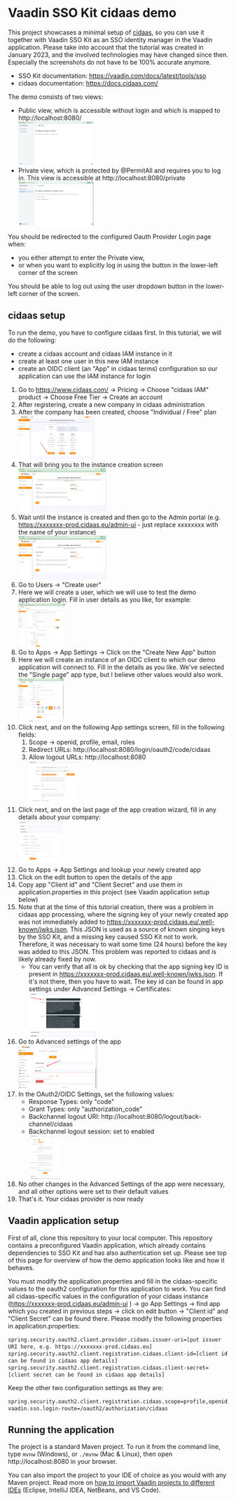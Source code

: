 # Vaadin SSO Kit cidaas demo

This project showcases a minimal setup of [cidaas](https://www.cidaas.com/), so you can use it together with Vaadin SSO Kit as an SSO identity manager in the Vaadin
application. Please take into account that the tutorial was created in January 2023, and the involved technologies may have changed since then. Especially the
screenshots do not have to be 100% accurate anymore.
 
* SSO Kit documentation: https://vaadin.com/docs/latest/tools/sso
* cidaas documentation: https://docs.cidaas.com/

The demo consists of two views:

* Public view, which is accessible without login and which is mapped to http://localhost:8080/  
  [<img height="100px" src="tutorial/public.png?raw=true"/>](tutorial/public.png?raw=true)
* Private view, which is protected by @PermitAll and requires you to log in. This view is accessible at http://localhost:8080/private  
  [<img height="100px" src="tutorial/private.png?raw=true"/>](tutorial/private.png?raw=true)

You should be redirected to the configured Oauth Provider Login page when:
* you either attempt to enter the Private view, 
* or when you want to explicitly log in using the button in the lower-left corner of the screen

You should be able to log out using the user dropdown button in the lower-left corner of the screen.

## cidaas setup

To run the demo, you have to configure cidaas first. In this tutorial, we will do the following:

- create a cidaas account and cidaas IAM instance in it
- create at least one user in this new IAM instance
- create an OIDC client (an "App" in cidaas terms) configuration so our application can use the IAM instance for login

1. Go to https://www.cidaas.com/ → Pricing → Choose "cidaas IAM" product → Choose Free Tier → Create an account
2. After registering, create a new company in cidaas administration
3. After the company has been created, choose "Individual / Free" plan  
   [<img height="100px" src="tutorial/plan.png?raw=true"/>](tutorial/plan.png?raw=true)
4. That will bring you to the instance creation screen  
   [<img height="100px" src="tutorial/instance.png?raw=true"/>](tutorial/instance.png?raw=true)
5. Wait until the instance is created and then go to the Admin portal (e.g. https://xxxxxxx-prod.cidaas.eu/admin-ui - just replace xxxxxxxx with the name of your instance)  
   [<img height="100px" src="tutorial/instance.png?raw=true"/>](tutorial/dashboard.png?raw=true)
6. Go to Users → "Create user"
7. Here we will create a user, which we will use to test the demo application login. Fill in user details as you like, for example:  
       [<img height="100px" src="tutorial/user.png?raw=true"/>](tutorial/user.png?raw=true)
8. Go to Apps → App Settings → Click on the "Create New App" button
9. Here we will create an instance of an OIDC client to which our demo application will connect to. Fill in the details as you like. We've selected the "Single page" app type, but I believe other values would also work.  
   [<img height="100px" src="tutorial/appcreation.png?raw=true"/>](tutorial/appcreation.png?raw=true)
10. Click next, and on the following App settings screen, fill in the following fields:
    1. Scope → openid, profile, email, roles
    2. Redirect URLs: http://localhost:8080/login/oauth2/code/cidaas
    3. Allow logout URLs: http://localhost:8080  
       [<img height="100px" src="tutorial/appsettings.png?raw=true"/>](tutorial/appsettings.png?raw=true)
11. Click next, and on the last page of the app creation wizard, fill in any details about your company:  
    [<img height="100px" src="tutorial/appcompany.png?raw=true"/>](tutorial/appcompany.png?raw=true)
12. Go to Apps → App Settings and lookup your newly created app
13. Click on the edit button to open the details of the app
14. Copy app "Client id" and "Client Secret" and use them in application.properties in this project (see Vaadin application setup below)
15. Note that at the time of this tutorial creation, there was a problem in cidaas app processing, where the signing key of your newly created app was not immediately added to https://xxxxxxx-prod.cidaas.eu/.well-known/jwks.json. This JSON is used as a source of known singing keys by the SSO Kit, and a missing key caused SSO Kit not to work. Therefore, it was necessary to wait some time (24 hours) before the key was added to this JSON. This problem was reported to cidaas and is likely already fixed by now.
    * You can verify that all is ok by checking that the app signing key ID is present in https://xxxxxxx-prod.cidaas.eu/.well-known/jwks.json. If it's not there, then you have to wait. The key id can be found in app settings under Advanced Settings -> Certificates:  
    [<img height="100px" src="tutorial/kid.png?raw=true"/>](tutorial/kid.png?raw=true)  
16. Go to Advanced settings of the app   
    [<img height="100px" src="tutorial/advanced.png?raw=true"/>](tutorial/advanced.png?raw=true)
17. In the OAuth2/OIDC Settings, set the following values:
    * Response Types: only "code"
    * Grant Types: only "authorization_code"
    * Backchannel logout URI: http://localhost:8080/logout/back-channel/cidaas
    * Backchannel logout session: set to enabled  
    [<img height="100px" src="tutorial/oauthoidc.png?raw=true"/>](tutorial/oauthoidc.png?raw=true)
18. No other changes in the Advanced Settings of the app were necessary, and all other options were set to their default values
19. That's it. Your cidaas provider is now ready 

## Vaadin application setup

First of all, clone this repository to your local computer. This repository contains a preconfigured Vaadin application, which already contains dependencies to SSO Kit and has also authentication set up. Please see top of this page for overview of how the demo application looks like and how it behaves.

You must modify the application.properties and fill in the cidaas-specific values to the oauth2 configuration for this application to work.
You can find all cidaas-specific values in the configuration of your cidaas instance (https://xxxxxxx-prod.cidaas.eu/admin-ui ) → go App Settings → find app which you created in previous steps → click on edit button -> "Client id" and "Client Secret" can be found there. Please modify the following properties in application.properties:   

```properties
spring.security.oauth2.client.provider.cidaas.issuer-uri=[put issuer URI here, e.g. https://xxxxxxx-prod.cidaas.eu]
spring.security.oauth2.client.registration.cidaas.client-id=[client id can be found in cidaas app details]
spring.security.oauth2.client.registration.cidaas.client-secret=[client secret can be found in cidaas app details]
```

Keep the other two configuration settings as they are:
```properties
spring.security.oauth2.client.registration.cidaas.scope=profile,openid,email,roles
vaadin.sso.login-route=/oauth2/authorization/cidaas
```

## Running the application

The project is a standard Maven project. To run it from the command line,
type `mvnw` (Windows), or `./mvnw` (Mac & Linux), then open
http://localhost:8080 in your browser.

You can also import the project to your IDE of choice as you would with any
Maven project. Read more on [how to import Vaadin projects to different
IDEs](https://vaadin.com/docs/latest/guide/step-by-step/importing) (Eclipse, IntelliJ IDEA, NetBeans, and VS Code).

